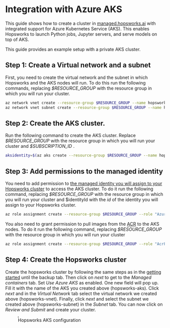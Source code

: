# Integration with Azure AKS

This guide shows how to create a cluster in [managed.hopsworks.ai](https://managed.hopsworks.ai) with integrated support for Azure Kubernetes Service (AKS). This enables Hopsworks to launch Python jobs, Jupyter servers, and serve models on top of AKS.

This guide provides an example setup with a private AKS cluster.

## Step 1: Create a Virtual network and a subnet
First, you need to create the virtual network and the subnet in which Hopsworks and the AKS nodes will run. To do this run the following commands, replacing *\$RESOURCE_GROUP* with the resource group in which you will run your cluster.

```bash
az network vnet create --resource-group $RESOURCE_GROUP --name hopsworks-vnet --address-prefixes 172.18.0.0/16
az network vnet subnet create --resource-group $RESOURCE_GROUP --name hopsworks-subnet --vnet-name hopsworks-vnet --address-prefixes 172.18.0.0/24
```

## Step 2: Create the AKS cluster.
Run the following command to create the AKS cluster. Replace *\$RESOURCE_GROUP* with the resource group in which you will run your cluster and *\$SUBSCRIPTION_ID* .

```bash
aksidentity=$(az aks create --resource-group $RESOURCE_GROUP --name hopsworks-aks --network-plugin azure --enable-private-cluster --enable-managed-identity --vnet-subnet-id /subscriptions/$SUBSCRIPTION_ID/resourceGroups/$RESOURCE_GROUP/providers/Microsoft.Network/virtualNetworks/hopsworks-vnet/subnets/hopsworks-subnet --query identityProfile.kubeletidentity.objectId -o tsv)
```

## Step 3: Add permissions to the managed identity
You need to add permission to [the managed identity you will assign to your Hopsworks cluster](getting_started.md#step-4-create-a-managed-identity) to access the AKS cluster. To do it run the following command, replacing *\$RESOURCE_GROUP* with the resource group in which you will run your cluster and $identityId with the *id* of the identity you will assign to your Hopsworks cluster.

```bash
az role assignment create --resource-group $RESOURCE_GROUP --role "Azure Kubernetes Service Cluster User Role" --assignee $identityId
```

You also need to grant permission to pull images from the [ACR](getting_started.md#step-3-create-an-acr-container-registry) to the AKS nodes. To do it run the following command, replacing *\$RESOURCE_GROUP* with the resource group in which you will run your cluster

```bash
az role assignment create --resource-group $RESOURCE_GROUP --role "AcrPull" --assignee $aksidentity
```


## Step 4: Create the Hopsworks cluster

Create the hopsworks cluster by following the same steps as in the [getting started](getting_started.md#step-6-deploy-a-hopsworks-cluster) until the backup tab. Then click on *next* to get to the *Managed containers* tab. Set *Use Azure AKS* as enabled. One new field will pop up. Fill it with the name of the AKS you created above (hopsworks-aks). Click *next* and in the *Virtual Network* tab select the virtual network we created above (hopsworks-vnet). Finally, click *next* and select the subnet we created above (hopsworks-subnet) in the *Subnet* tab. You can now click on *Review and Submit* and create your cluster.

<p align="center">
  <figure>
    <img style="border: 1px solid #000" src="../../../assets/images/setup_installation/managed/azure/aks-hops-config.png" alt="">
    <figcaption>Hopsworks AKS configuration</figcaption>
  </figure>
</p>

